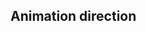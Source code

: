 ## Animation direction

<!-- <values.animationDirection> -->
<!-- </values.animationDirection> -->

<!-- <variants.animationDirection> -->
<!-- </variants.animationDirection> -->